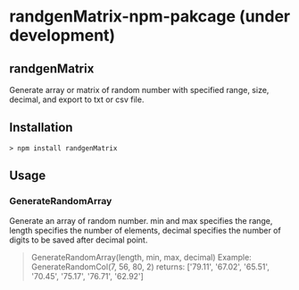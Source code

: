 # randgenMatrix-npm-pakcage (under development)

## randgenMatrix
Generate array or matrix of random number with specified range, size, decimal, and export to txt or csv file. 

## Installation
    > npm install randgenMatrix

## Usage
### GenerateRandomArray
Generate an array of random number. min and max specifies the range, length specifies the number of elements, decimal specifies the number of digits to be saved after decimal point.
> GenerateRandomArray(length, min, max, decimal)
Example: 
> GenerateRandomCol(7, 56, 80, 2)
    returns: 
> ['79.11', '67.02', '65.51', '70.45', '75.17', '76.71', '62.92']